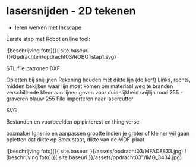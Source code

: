 # lasersnijden - 2D tekenen

* leren werken met Inkscape

Eerste stap met Robot en line tool:

![beschrijving foto]({{ site.baseurl }}/Opdrachten/opdracht03/ROBOTstap1.svg)

STL.file
patronen DXF

Opletten bij snijlijnen
Rekening houden met dikte lijn (de kerf)
Links, rechts, midden bekijken waar lijn moet komen om materiaal weg te branden
verschillende kleur aan lijnen geven voor duidelijkheid
snijlijn rood 255 - graveren blauw 255
File importeren naar lasercutter

SVG

Bestanden en voorbeelden op pinterest en thingiverse

boxmaker Ignenio en aanpassen grootte indien je groter of kleiner wil gaan
opletten dat dikte op 3mm staat, dikte van de MDF-plaat

![beschrijving foto]({{ site.baseurl }}/assets/opdracht03/MFAD8833.jpg)
![beschrijving foto]({{ site.baseurl }}/assets/opdracht03"/IMG_3434.jpg)